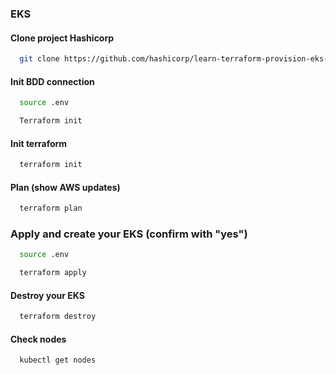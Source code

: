 
### EKS
   
#### Clone project Hashicorp
   
```bash
  git clone https://github.com/hashicorp/learn-terraform-provision-eks-cluster.git
```

#### Init BDD connection
   
```bash
  source .env
```
```bash
  Terraform init
```
#### Init terraform
   
```bash
  terraform init
```
#### Plan (show AWS updates)
   
```bash
  terraform plan
```
### Apply and create your EKS (confirm with "yes")

```bash
  source .env
```
```bash
  terraform apply
```
#### Destroy your EKS
   
```bash
  terraform destroy
```
#### Check nodes
   
```bash
  kubectl get nodes
```